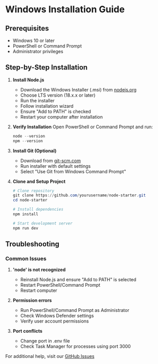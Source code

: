 # Windows Installation Guide

## Prerequisites

- Windows 10 or later
- PowerShell or Command Prompt
- Administrator privileges

## Step-by-Step Installation

1. **Install Node.js**
   - Download the Windows Installer (.msi) from [nodejs.org](https://nodejs.org)
   - Choose LTS version (18.x.x or later)
   - Run the installer
   - Follow installation wizard
   - Ensure "Add to PATH" is checked
   - Restart your computer after installation

2. **Verify Installation**
   Open PowerShell or Command Prompt and run:
   ```powershell
   node --version
   npm --version
   ```

3. **Install Git (Optional)**
   - Download from [git-scm.com](https://git-scm.com)
   - Run installer with default settings
   - Select "Use Git from Windows Command Prompt"

4. **Clone and Setup Project**
   ```powershell
   # Clone repository
   git clone https://github.com/yourusername/node-starter.git
   cd node-starter

   # Install dependencies
   npm install

   # Start development server
   npm run dev
   ```

## Troubleshooting

### Common Issues

1. **'node' is not recognized**
   - Reinstall Node.js and ensure "Add to PATH" is selected
   - Restart PowerShell/Command Prompt
   - Restart computer

2. **Permission errors**
   - Run PowerShell/Command Prompt as Administrator
   - Check Windows Defender settings
   - Verify user account permissions

3. **Port conflicts**
   - Change port in .env file
   - Check Task Manager for processes using port 3000

For additional help, visit our [GitHub Issues](https://github.com/yourusername/node-starter/issues)